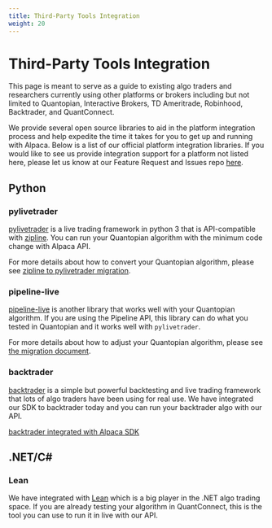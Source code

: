 ```yaml
---
title: Third-Party Tools Integration
weight: 20
---
```

# Third-Party Tools Integration

This page is meant to serve as a guide to existing algo traders and researchers
currently using other platforms or brokers including but not limited to Quantopian,
Interactive Brokers, TD Ameritrade, Robinhood, Backtrader, and QuantConnect.

We provide several open source libraries to aid in the platform integration process and
help expedite the time it takes for you to get up and running with Alpaca. Below is a list of
our official platform integration libraries. If you would like to see us provide integration support
for a platform not listed here, please let us know at our Feature Request and Issues repo 
[here]('https://github.com/alpacahq/Alpaca-API').

## Python

### pylivetrader
[pylivetrader](https://github.com/alpacahq/pylivetrader/) is a live trading framework in
python 3 that is API-compatible with [zipline](https://github.com/quantopian/zipline/).
You can run your Quantopian algorithm with the minimum code change with Alpaca API.

For more details about how to convert your Quantopian algorithm, please see
[zipline to pylivetrader migration](./zipline-to-pylivetrader/).

### pipeline-live
[pipeline-live](https://github.com/alpacahq/pipeline-live/) is another library
that works well with your Quantopian algorithm. If you are using the Pipeline API,
this library can do what you tested in Quantopian and it works well with
`pylivetrader`.

For more details about how to adjust your Quantopian algorithm, please see
[the migration document](./quantopian-to-pipeline-live/).


### backtrader
[backtrader](https://github.com/backtrader/backtrader/) is a simple but
powerful backtesting and live trading framework that lots of algo traders
have been using for real use. We have integrated our SDK to backtrader
today and you can run your backtrader algo with our API.

[backtrader integrated with Alpaca SDK](https://github.com/alpacahq/alpaca-backtrader-api/)

## .NET/C\#

### Lean
We have integrated with [Lean](https://github.com/QuantConnect/Lean/)
which is a big player in the .NET algo trading space. If you are
already testing your algorithm in QuantConnect, this is the tool
you can use to run it in live with our API.
